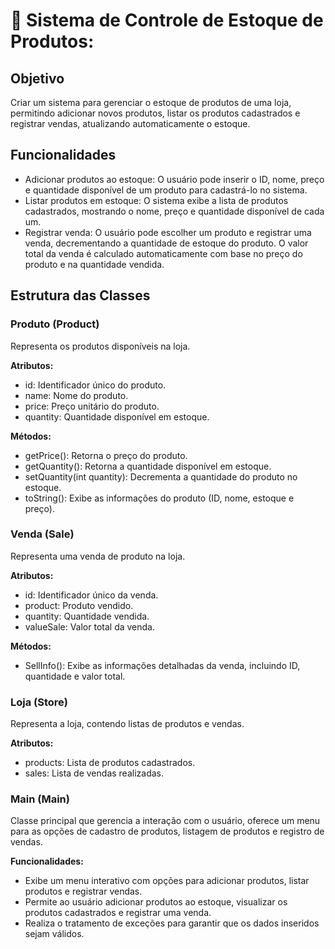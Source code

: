 # 📌 Sistema de Controle de Estoque de Produtos: 

## Objetivo
Criar um sistema para gerenciar o estoque de produtos de uma loja, permitindo adicionar novos produtos, listar os produtos cadastrados e registrar vendas, atualizando automaticamente o estoque.

## Funcionalidades
- Adicionar produtos ao estoque: O usuário pode inserir o ID, nome, preço e quantidade disponível de um produto para cadastrá-lo no sistema.
- Listar produtos em estoque: O sistema exibe a lista de produtos cadastrados, mostrando o nome, preço e quantidade disponível de cada um.
- Registrar venda: O usuário pode escolher um produto e registrar uma venda, decrementando a quantidade de estoque do produto. O valor total da venda é calculado automaticamente com base no preço do produto e na quantidade vendida.

## Estrutura das Classes

### Produto (Product)
Representa os produtos disponíveis na loja.

**Atributos:**
- id: Identificador único do produto.
- name: Nome do produto.
- price: Preço unitário do produto.
- quantity: Quantidade disponível em estoque.

**Métodos:**
- getPrice(): Retorna o preço do produto.
- getQuantity(): Retorna a quantidade disponível em estoque.
- setQuantity(int quantity): Decrementa a quantidade do produto no estoque.
- toString(): Exibe as informações do produto (ID, nome, estoque e preço).

### Venda (Sale)
Representa uma venda de produto na loja.

**Atributos:**
- id: Identificador único da venda.
- product: Produto vendido.
- quantity: Quantidade vendida.
- valueSale: Valor total da venda.

**Métodos:**
- SellInfo(): Exibe as informações detalhadas da venda, incluindo ID, quantidade e valor total.

### Loja (Store)
Representa a loja, contendo listas de produtos e vendas.

**Atributos:**
- products: Lista de produtos cadastrados.
- sales: Lista de vendas realizadas.

### Main (Main)
Classe principal que gerencia a interação com o usuário, oferece um menu para as opções de cadastro de produtos, listagem de produtos e registro de vendas.

**Funcionalidades:**
- Exibe um menu interativo com opções para adicionar produtos, listar produtos e registrar vendas.
- Permite ao usuário adicionar produtos ao estoque, visualizar os produtos cadastrados e registrar uma venda.
- Realiza o tratamento de exceções para garantir que os dados inseridos sejam válidos.
